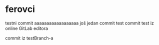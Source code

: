# ferovci
testni commit
aaaaaaaaaaaaaaaaaa
još jedan commit test
commit test iz online GitLab editora

commit iz testBranch-a